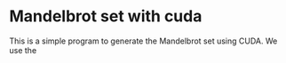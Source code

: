# Mandelbrot set with cuda

This is a simple program to generate the Mandelbrot set using CUDA. We use the

